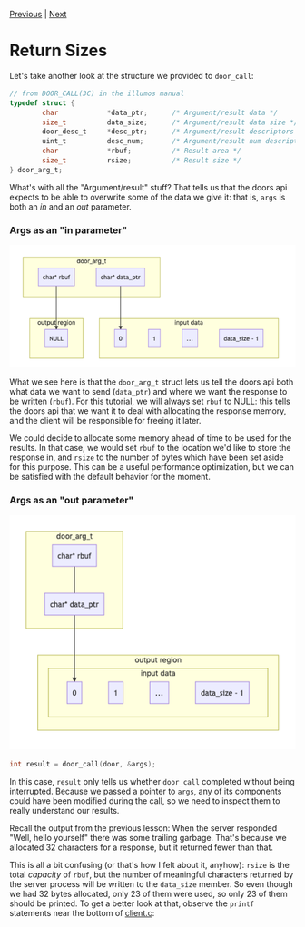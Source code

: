 [Previous](.././80_hello_world/) | [Next](.././C0_file_through_door/)

# Return Sizes

Let's take another look at the structure we provided to `door_call`:

```c
// from DOOR_CALL(3C) in the illumos manual
typedef struct {
        char            *data_ptr;      /* Argument/result data */
        size_t          data_size;      /* Argument/result data size */
        door_desc_t     *desc_ptr;      /* Argument/result descriptors */
        uint_t          desc_num;       /* Argument/result num descriptors */
        char            *rbuf;          /* Result area */
        size_t          rsize;          /* Result size */
} door_arg_t;
```

What's with all the "Argument/result" stuff? That tells us that the doors
api expects to be able to overwrite some of the data we give it: that is, `args`
is both an *in* and an *out* parameter.

### Args as an "in parameter"
![input](input.png)

What we see here is that the `door_arg_t` struct lets us tell the doors api both
what data we want to send (`data_ptr`) and where we want the response to be
written (`rbuf`). For this tutorial, we will always set `rbuf` to NULL: this
tells the doors api that we want it to deal with allocating the response memory,
and the client will be responsible for freeing it later.

We could decide to allocate some memory ahead of time to be used for the
results. In that case, we would set `rbuf` to the location we'd like to store
the response in, and `rsize` to the number of bytes which have been set aside
for this purpose. This can be a useful performance optimization, but we can be
satisfied with the default behavior for the moment.

### Args as an "out parameter"
![results](results.png)

```c
int result = door_call(door, &args);
```

In this case, `result` only tells us whether `door_call` completed without being
interrupted. Because we passed a pointer to `args`, any of its components could
have been modified during the call, so we need to inspect them to really
understand our results.

Recall the output from the previous lesson: When the server responded "Well,
hello yourself" there was some trailing garbage. That's because we allocated 32
characters for a response, but it returned fewer than that.

This is all a bit confusing (or that's how I felt about it, anyhow): `rsize` is
the total *capacity* of `rbuf`, but the number of meaningful characters returned
by the server process will be written to the `data_size` member. So even though
we had 32 bytes allocated, only 23 of them were used, so only 23 of them should
be printed. To get a better look at that, observe the `printf` statements near
the bottom of [client.c](client.c):
